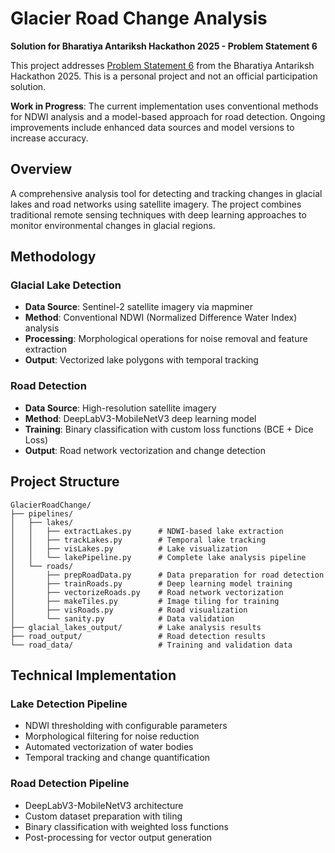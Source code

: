# Glacier Road Change Analysis

**Solution for Bharatiya Antariksh Hackathon 2025 - Problem Statement 6**

This project addresses [Problem Statement 6](https://vision.hack2skill.com/event/bah2025?psNumber=ps6&scrollY=0) from the Bharatiya Antariksh Hackathon 2025. This is a personal project and not an official participation solution.

**Work in Progress**: The current implementation uses conventional methods for NDWI analysis and a model-based approach for road detection. Ongoing improvements include enhanced data sources and model versions to increase accuracy.

## Overview

A comprehensive analysis tool for detecting and tracking changes in glacial lakes and road networks using satellite imagery. The project combines traditional remote sensing techniques with deep learning approaches to monitor environmental changes in glacial regions.

## Methodology

### Glacial Lake Detection
- **Data Source**: Sentinel-2 satellite imagery via mapminer
- **Method**: Conventional NDWI (Normalized Difference Water Index) analysis
- **Processing**: Morphological operations for noise removal and feature extraction
- **Output**: Vectorized lake polygons with temporal tracking

### Road Detection
- **Data Source**: High-resolution satellite imagery
- **Method**: DeepLabV3-MobileNetV3 deep learning model
- **Training**: Binary classification with custom loss functions (BCE + Dice Loss)
- **Output**: Road network vectorization and change detection

## Project Structure

```
GlacierRoadChange/
├── pipelines/
│   ├── lakes/
│   │   ├── extractLakes.py      # NDWI-based lake extraction
│   │   ├── trackLakes.py        # Temporal lake tracking
│   │   ├── visLakes.py          # Lake visualization
│   │   └── lakePipeline.py      # Complete lake analysis pipeline
│   └── roads/
│       ├── prepRoadData.py      # Data preparation for road detection
│       ├── trainRoads.py        # Deep learning model training
│       ├── vectorizeRoads.py    # Road network vectorization
│       ├── makeTiles.py         # Image tiling for training
│       ├── visRoads.py          # Road visualization
│       └── sanity.py            # Data validation
├── glacial_lakes_output/        # Lake analysis results
├── road_output/                 # Road detection results
└── road_data/                   # Training and validation data
```

## Technical Implementation

### Lake Detection Pipeline
- NDWI thresholding with configurable parameters
- Morphological filtering for noise reduction
- Automated vectorization of water bodies
- Temporal tracking and change quantification

### Road Detection Pipeline
- DeepLabV3-MobileNetV3 architecture
- Custom dataset preparation with tiling
- Binary classification with weighted loss functions
- Post-processing for vector output generation
